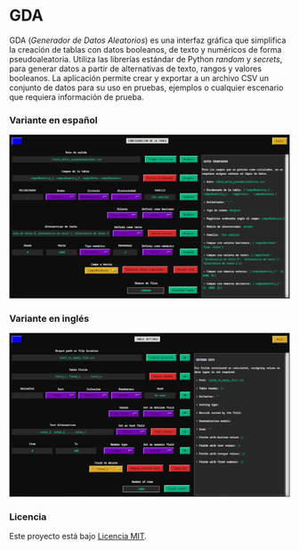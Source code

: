 # GDA
GDA (*Generador de Datos Aleatorios*) es una interfaz gráfica que simplifica la creación de tablas con datos booleanos, de texto y numéricos de forma pseudoaleatoria. Utiliza las librerías estándar de Python *random* y *secrets*, para generar datos a partir de alternativas de texto, rangos y valores booleanos. La aplicación permite crear y exportar a un archivo CSV un conjunto de datos para su uso en pruebas, ejemplos o cualquier escenario que requiera información de prueba.


### Variante en español
![interfaz_gda_es](imgs/gda_es.png)


### Variante en inglés
![interfaz_gda_en](imgs/gda_en.png)


### Licencia

Este proyecto está bajo [Licencia MIT](LICENSE.txt).
